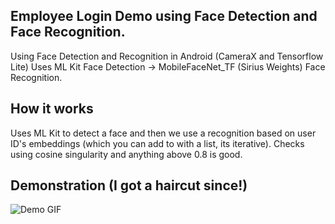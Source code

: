 ## Employee Login Demo using Face Detection and Face Recognition.
Using Face Detection and Recognition in Android (CameraX and Tensorflow Lite)
Uses ML Kit Face Detection -> MobileFaceNet_TF (Sirius Weights) Face Recognition.

## How it works
Uses ML Kit to detect a face and then we use a recognition based on user ID's embeddings (which you can add to with a list, its iterative). Checks using cosine singularity and anything above 0.8 is good.


## Demonstration (I got a haircut since!)

![Demo GIF](https://github.com/zacharymartinson/EmployeeLogin/blob/master/showcase.gif)
